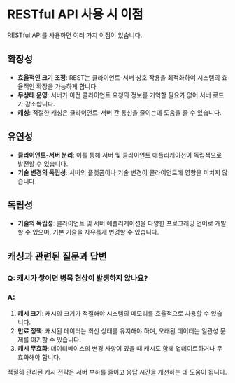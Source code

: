 # RESTful API 사용 시 이점

RESTful API를 사용하면 여러 가지 이점이 있습니다.

## 확장성

- **효율적인 크기 조정**: REST는 클라이언트-서버 상호 작용을 최적화하여 시스템의 효율적인 확장을 가능하게 합니다.
- **무상태 운영**: 서버가 이전 클라이언트 요청의 정보를 기억할 필요가 없어 서버 로드가 감소합니다.
- **캐싱**: 적절한 캐싱은 클라이언트-서버 간 통신을 줄이는데 도움을 줄 수 있습니다.

## 유연성

- **클라이언트-서버 분리**: 이를 통해 서버 및 클라이언트 애플리케이션이 독립적으로 발전할 수 있습니다.
- **기술 변경의 독립성**: 서버의 플랫폼이나 기술 변경이 클라이언트에 영향을 미치지 않습니다.

## 독립성

- **기술의 독립성**: 클라이언트 및 서버 애플리케이션을 다양한 프로그래밍 언어로 개발할 수 있으며, 기본 기술을 자유롭게 변경할 수 있습니다.

## 캐싱과 관련된 질문과 답변

### Q: 캐시가 쌓이면 병목 현상이 발생하지 않나요?

### A:

1. **캐시 크기**: 캐시의 크기가 적절해야 시스템의 메모리를 효율적으로 사용할 수 있습니다.
2. **만료 정책**: 캐시된 데이터는 최신 상태를 유지해야 하며, 오래된 데이터는 일관성 문제를 야기할 수 있습니다.
3. **캐시 무효화**: 데이터베이스의 변경 사항이 있을 때 캐시도 함께 업데이트하거나 무효화해야 합니다.

적절히 관리된 캐시 전략은 서버 부하를 줄이고 응답 시간을 개선하는 데 도움이 됩니다.
